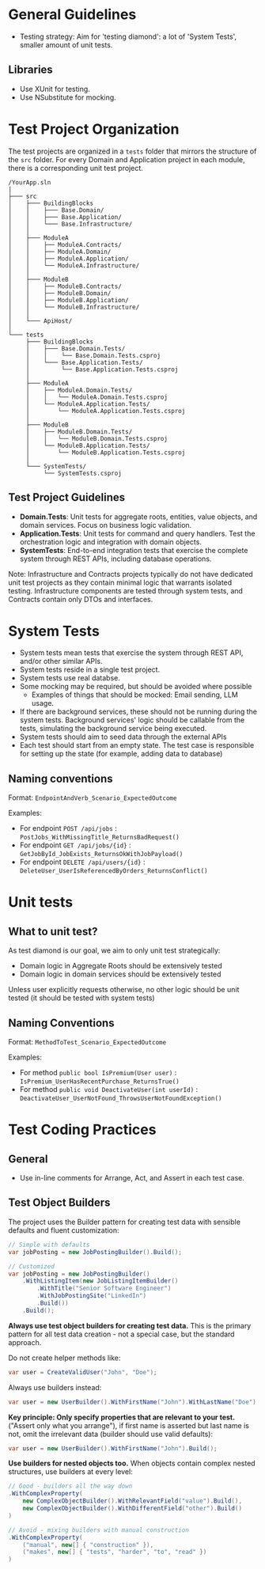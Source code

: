 # General Guidelines

- Testing strategy: Aim for 'testing diamond': a lot of 'System Tests', smaller amount of unit tests.

## Libraries

- Use XUnit for testing.
- Use NSubstitute for mocking.

# Test Project Organization

The test projects are organized in a `tests` folder that mirrors the structure of the `src` folder. For every Domain and Application project in each module, there is a corresponding unit test project.

```text
/YourApp.sln
|
├─── src
│    ├─── BuildingBlocks
│    │    ├─── Base.Domain/
│    │    ├─── Base.Application/
│    │    └─── Base.Infrastructure/
│    │
│    ├─── ModuleA
│    │    ├── ModuleA.Contracts/
│    │    ├── ModuleA.Domain/
│    │    ├── ModuleA.Application/
│    │    └── ModuleA.Infrastructure/
│    │
│    ├─── ModuleB
│    │    ├── ModuleB.Contracts/
│    │    ├── ModuleB.Domain/
│    │    ├── ModuleB.Application/
│    │    └── ModuleB.Infrastructure/
│    │
│    └─── ApiHost/
│
└─── tests
     ├─── BuildingBlocks
     │    ├─── Base.Domain.Tests/
     │    │    └── Base.Domain.Tests.csproj
     │    └─── Base.Application.Tests/
     │         └── Base.Application.Tests.csproj
     │
     ├─── ModuleA
     │    ├── ModuleA.Domain.Tests/
     │    │   └── ModuleA.Domain.Tests.csproj
     │    └── ModuleA.Application.Tests/
     │        └── ModuleA.Application.Tests.csproj
     │
     ├─── ModuleB
     │    ├── ModuleB.Domain.Tests/
     │    │   └── ModuleB.Domain.Tests.csproj
     │    └── ModuleB.Application.Tests/
     │        └── ModuleB.Application.Tests.csproj
     │
     └─── SystemTests/
          └── SystemTests.csproj
```

## Test Project Guidelines

- **Domain.Tests**: Unit tests for aggregate roots, entities, value objects, and domain services. Focus on business logic validation.
- **Application.Tests**: Unit tests for command and query handlers. Test the orchestration logic and integration with domain objects.
- **SystemTests**: End-to-end integration tests that exercise the complete system through REST APIs, including database operations.

Note: Infrastructure and Contracts projects typically do not have dedicated unit test projects as they contain minimal logic that warrants isolated testing. Infrastructure components are tested through system tests, and Contracts contain only DTOs and interfaces.

# System Tests

- System tests mean tests that exercise the system through REST API, and/or other similar APIs.
- System tests reside in a single test project.
- System tests use real databse.
- Some mocking may be required, but should be avoided where possible
  - Examples of things that should be mocked: Email sending, LLM usage.
- If there are background services, these should not be running during the system tests. Background services' logic should be callable from the tests, simulating the background service being executed.
- System tests should aim to seed data through the external APIs
- Each test should start from an empty state. The test case is responsible for setting up the state (for example, adding data to database)

## Naming conventions

Format: `EndpointAndVerb_Scenario_ExpectedOutcome`

Examples:
- For endpoint `POST /api/jobs` :  `PostJobs_WithMissingTitle_ReturnsBadRequest()`
- For endpoint `GET /api/jobs/{id}` : `GetJobById_JobExists_ReturnsOkWithJobPayload()`
- For endpoint `DELETE /api/users/{id}` : `DeleteUser_UserIsReferencedByOrders_ReturnsConflict()`


# Unit tests

## What to unit test?

As test diamond is our goal, we aim to only unit test strategically:
- Domain logic in Aggregate Roots should be extensively tested
- Domain logic in domain services should be extensively tested

Unless user explicitly requests otherwise, no other logic should be unit tested (it should be tested with system tests)

## Naming Conventions

Format: `MethodToTest_Scenario_ExpectedOutcome`

Examples:
- For method `public bool IsPremium(User user)` : `IsPremium_UserHasRecentPurchase_ReturnsTrue()`
- For method `public void DeactivateUser(int userId)` : `DeactivateUser_UserNotFound_ThrowsUserNotFoundException()`


# Test Coding Practices

## General
- Use in-line comments for Arrange, Act, and Assert in each test case.

## Test Object Builders

The project uses the Builder pattern for creating test data with sensible defaults and fluent customization:

```csharp
// Simple with defaults
var jobPosting = new JobPostingBuilder().Build();

// Customized 
var jobPosting = new JobPostingBuilder()
    .WithListingItem(new JobListingItemBuilder()
        .WithTitle("Senior Software Engineer")
        .WithJobPostingSite("LinkedIn")
        .Build())
    .Build();
```

**Always use test object builders for creating test data.** This is the primary pattern for all test data creation - not a special case, but the standard approach.

Do not create helper methods like:
```csharp
var user = CreateValidUser("John", "Doe");
```

Always use builders instead:
```csharp
var user = new UserBuilder().WithFirstName("John").WithLastName("Doe").Build();
```

**Key principle: Only specify properties that are relevant to your test.** ("Assert only what you arrange"), if first name is asserted but last name is not, omit the irrelevant data (builder should use valid defaults):
```csharp
var user = new UserBuilder().WithFirstName("John").Build();
```

**Use builders for nested objects too.** When objects contain complex nested structures, use builders at every level:
```csharp
// Good - builders all the way down
.WithComplexProperty(
    new ComplexObjectBuilder().WithRelevantField("value").Build(),
    new ComplexObjectBuilder().WithDifferentField("other").Build()
)

// Avoid - mixing builders with manual construction
.WithComplexProperty(
    ("manual", new[] { "construction" }),
    ("makes", new[] { "tests", "harder", "to", "read" })
)
```